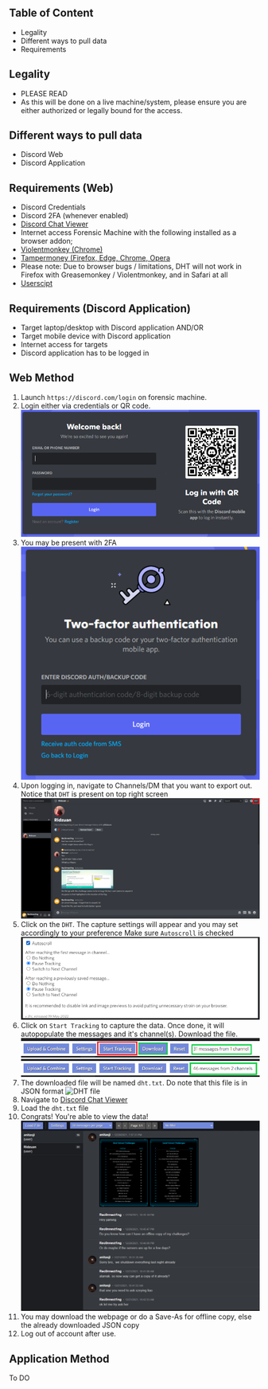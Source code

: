 ## Table of Content
* Legality
* Different ways to pull data
* Requirements


## Legality
* PLEASE READ
* As this will be done on a live machine/system, please ensure you are either authorized or legally bound for the access.

## Different ways to pull data
* Discord Web
* Discord Application

## Requirements (Web)
* Discord Credentials
* Discord 2FA (whenever enabled)
* [Discord Chat Viewer](https://dht.chylex.com/browser-only/build/viewer.html)
* Internet access Forensic Machine with the following installed as a browser addon;
* [Violentmonkey (Chrome)](https://violentmonkey.github.io/get-it/)
* [Tampermoney (Firefox, Edge, Chrome, Opera](https://www.tampermonkey.net/)
* Please note: Due to browser bugs / limitations, DHT will not work in Firefox with Greasemonkey / Violentmonkey, and in Safari at all
* [Userscipt](https://dht.chylex.com/browser-only/build/track.user.js)

## Requirements (Discord Application)
* Target laptop/desktop with Discord application AND/OR
* Target mobile device with Discord application
* Internet access for targets
* Discord application has to be logged in

## Web Method
1. Launch `https://discord.com/login` on forensic machine.
2. Login either via credentials or QR code.
![Discord Login](./img/discord_login.PNG)
3. You may be present with 2FA
![Discord 2FA](./img/discord_2FA.PNG)
4. Upon logging in, navigate to Channels/DM that you want to export out. Notice that `DHT` is present on top right screen
![DHT](./img/discord_dm.png)
5. Click on the `DHT`. The capture settings will appear and you may set accordingly to your preference
Make sure `Autoscroll` is checked
![DHT Settings](./img/dht_settings.PNG)
6. Click on `Start Tracking` to capture the data. Once done, it will autopopulate the messages and it's channel(s). Download the file.
![Download data](./img/track_download.png)
![Download data](./img/track_download2.png)
7. The downloaded file will be named `dht.txt`. Do note that this file is in JSON format
![DHT file](./img/dht_txt_file)
8. Navigate to [Discord Chat Viewer](https://dht.chylex.com/browser-only/build/viewer.html)
9. Load the `dht.txt` file
10. Congrats! You're able to view the data!
![View Data](./img/view_data.png)
11. You may download the webpage or do a Save-As for offline copy, else the already downloaded JSON copy
12. Log out of account after use.

## Application Method
To DO
